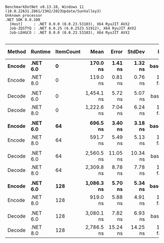 ```

BenchmarkDotNet v0.13.10, Windows 11 (10.0.22631.2861/23H2/2023Update/SunValley3)
Unknown processor
.NET SDK 8.0.100
  [Host]     : .NET 8.0.0 (8.0.23.53103), X64 RyuJIT AVX2
  Job-ZQSTYQ : .NET 6.0.25 (6.0.2523.51912), X64 RyuJIT AVX2
  Job-LEHGCO : .NET 8.0.0 (8.0.23.53103), X64 RyuJIT AVX2


```
| Method | Runtime  | ItemCount | Mean       | Error    | StdDev   | Ratio        | RatioSD | Allocated | Alloc Ratio |
|------- |--------- |---------- |-----------:|---------:|---------:|-------------:|--------:|----------:|------------:|
| **Encode** | **.NET 6.0** | **0**         |   **170.0 ns** |  **1.41 ns** |  **1.32 ns** |     **baseline** |        **** |      **40 B** |            **** |
| Encode | .NET 8.0 | 0         |   119.0 ns |  0.81 ns |  0.76 ns | 1.43x faster |   0.01x |      40 B |  1.00x more |
|        |          |           |            |          |          |              |         |           |             |
| Decode | .NET 6.0 | 0         | 1,454.1 ns |  5.72 ns |  5.07 ns |     baseline |         |    1736 B |             |
| Decode | .NET 8.0 | 0         | 1,222.6 ns |  7.04 ns |  6.24 ns | 1.19x faster |   0.01x |    1736 B |  1.00x more |
|        |          |           |            |          |          |              |         |           |             |
| **Encode** | **.NET 6.0** | **64**        |   **696.5 ns** |  **3.40 ns** |  **3.18 ns** |     **baseline** |        **** |      **40 B** |            **** |
| Encode | .NET 8.0 | 64        |   591.7 ns |  5.49 ns |  5.13 ns | 1.18x faster |   0.01x |      40 B |  1.00x more |
|        |          |           |            |          |          |              |         |           |             |
| Decode | .NET 6.0 | 64        | 2,560.5 ns | 11.05 ns | 10.34 ns |     baseline |         |    7248 B |             |
| Decode | .NET 8.0 | 64        | 2,309.8 ns |  8.78 ns |  7.78 ns | 1.11x faster |   0.01x |    7248 B |  1.00x more |
|        |          |           |            |          |          |              |         |           |             |
| **Encode** | **.NET 6.0** | **128**       | **1,086.3 ns** |  **5.70 ns** |  **5.34 ns** |     **baseline** |        **** |      **40 B** |            **** |
| Encode | .NET 8.0 | 128       |   919.0 ns |  5.88 ns |  4.91 ns | 1.18x faster |   0.01x |      40 B |  1.00x more |
|        |          |           |            |          |          |              |         |           |             |
| Decode | .NET 6.0 | 128       | 3,080.1 ns |  7.82 ns |  6.93 ns |     baseline |         |    9112 B |             |
| Decode | .NET 8.0 | 128       | 2,786.5 ns | 15.24 ns | 14.25 ns | 1.11x faster |   0.01x |    9112 B |  1.00x more |
